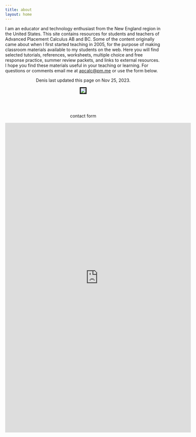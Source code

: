 ```yaml
---
title: about
layout: home
---
```


I am an educator and technology enthusiast from the New England region in the United States. This site contains resources for students and teachers of Advanced Placement Calculus AB and BC. Some of the content originally came about when I first started teaching in 2005, for the purpose of making classroom materials available to my students on the web. Here you will find selected tutorials, references, worksheets, multiple choice and free response practice, summer review packets, and links to external resources. I hope you find these materials useful in your teaching or learning. For questions or comments email me at apcalc@pm.me or use the form below.
<p align="center"> Denis last updated this page on Nov 25, 2023.</p>

<p align="center"><img src="../img/site/running.jpeg" border="3"> </p>

<br> <br>
<p align="center"> contact form </p>

<center> <iframe src="https://docs.google.com/forms/d/e/1FAIpQLSfk3MsgYHHCfX69rYixFbnQIuGToOyGh9GlpIXcycYWO-BrWg/viewform?embedded=true" width="600" height="1000" frameborder="0" marginheight="0" marginwidth="0">Loading…</iframe>  </center>







